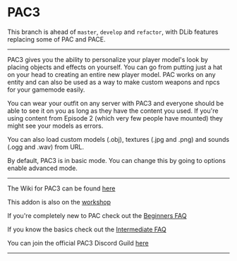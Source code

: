 # PAC3

This branch is ahead of `master`, `develop` and `refactor`, with DLib features replacing some of PAC and PACE.

---

PAC3 gives you the ability to personalize your player model's look by placing objects and effects on yourself. You can go from putting just a hat on your head to creating an entire new player model. PAC works on any entity and can also be used as a way to make custom weapons and npcs for your gamemode easily. 

You can wear your outfit on any server with PAC3 and everyone should be able to see it on you as long as they have the content you used. If you're using content from Episode 2 (which very few people have mounted) they might see your models as errors. 

You can also load custom models (.obj), textures (.jpg and .png) and sounds (.ogg and .wav) from URL. 

By default, PAC3 is in basic mode. You can change this by going to options enable advanced mode. 

---

The Wiki for PAC3 can be found 
[here](https://github.com/CapsAdmin/pac3/wiki "PAC3 Wiki")

This addon is also on the [workshop](http://steamcommunity.com/sharedfiles/filedetails/?id=104691717 "Workshop Version") 

If you're completely new to PAC check out the [Beginners FAQ](https://github.com/CapsAdmin/pac3/wiki/Beginners-FAQ "Beginners FAQ") 

If you know the basics check out the [Intermediate FAQ](https://github.com/CapsAdmin/pac3/wiki/Intermediate-FAQ "Intermediate FAQ") 

You can join the official PAC3 Discord Guild [here](https://discord.gg/utpR3gJ "Join PAC3 Discord Guild") 

---

